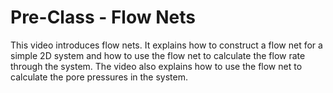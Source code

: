 # Pre-Class - Flow Nets

This video introduces flow nets. It explains how to construct a flow net for a simple 2D system and how to use the flow net to calculate the flow rate through the system. The video also explains how to use the flow net to calculate the pore pressures in the system.

